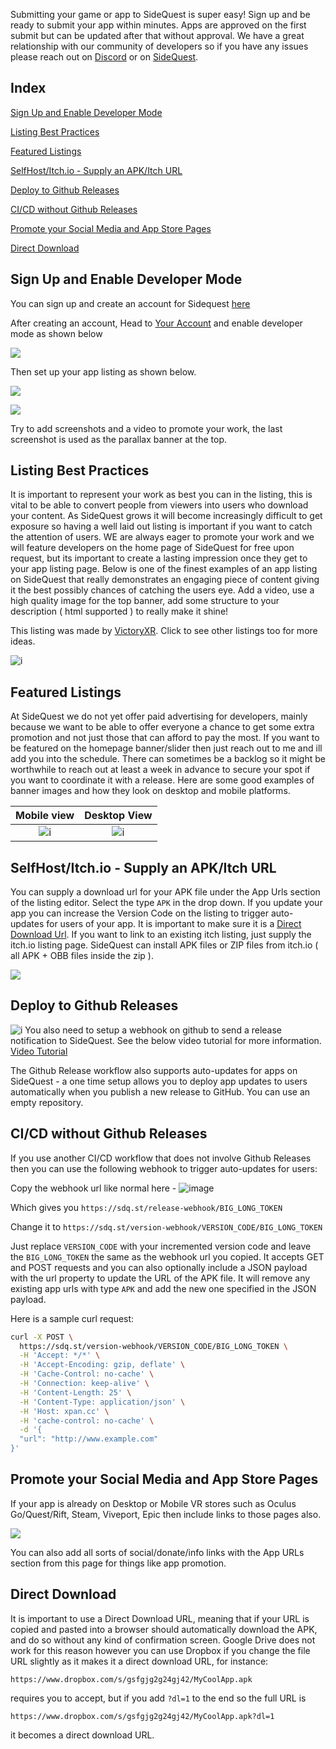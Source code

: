 Submitting your game or app to SideQuest is super easy! Sign up and be ready to submit your app within minutes. Apps are approved on the first submit but can be updated after that without approval. We have a great relationship with our community of developers so if you have any issues please reach out on [Discord](https://discord.gg/HNnDPSu) or on [SideQuest](https://sidequestvr.com/#/account/message-thread/1). 

## Index
[Sign Up and Enable Developer Mode](https://github.com/the-expanse/SideQuest/wiki/How-To-Submit-Games#sign-up-and-enable-developer-mode)

[Listing Best Practices](https://github.com/the-expanse/SideQuest/wiki/How-To-Submit-Games#listing-best-practices)

[Featured Listings](https://github.com/the-expanse/SideQuest/wiki/How-To-Submit-Games#featured-listings)

[SelfHost/Itch.io - Supply an APK/Itch URL](https://github.com/the-expanse/SideQuest/wiki/How-To-Submit-Games#selfhostitchio---supply-an-apkitch-url)

[Deploy to Github Releases](https://github.com/the-expanse/SideQuest/wiki/How-To-Submit-Games#deploy-to-github-releases)

[CI/CD without Github Releases](https://google.com)

[Promote your Social Media and App Store Pages](https://google.com)

[Direct Download](https://github.com/the-expanse/SideQuest/wiki/How-To-Submit-Games#direct-download)


## Sign Up and Enable Developer Mode


You can sign up and create an account for Sidequest [here](https://sidequestvr.com/#/sign-up)

After creating an account, Head to [Your Account](https://sidequestvr.com/#/account) and enable developer mode as shown below

![](https://i.imgur.com/809Ft7i.png)

Then set up your app listing as shown below.

![](https://i.imgur.com/LWSmgf2.png)

![](https://i.imgur.com/s5dTGqQ.png)

Try to add screenshots and a video to promote your work, the last screenshot is used as the parallax banner at the top. 

## Listing Best Practices

It is important to represent your work as best you can in the listing, this is vital to be able to convert people from viewers into users who download your content. As SideQuest grows it will become increasingly difficult to get exposure so having a well laid out listing is important if you want to catch the attention of users. WE are always eager to promote your work and we will feature developers on the home page of SideQuest for free upon request, but its important to create a lasting impression once they get to your app listing page. Below is one of the finest examples of an app listing on SideQuest that really demonstrates an engaging piece of content giving it the best possibly chances of catching the users eye. Add a video, use a high quality image for the top banner, add some structure to your description ( html supported ) to really make it shine!

This listing was made by [VictoryXR](https://sidequestvr.com/#/user/102517). Click to see other listings too for more ideas.

![i](https://i.imgur.com/KoN9IkX.png)

## Featured Listings

At SideQuest we do not yet offer paid advertising for developers, mainly because we want to be able to offer everyone a chance to get some extra promotion and not just those that can afford to pay the most. If you want to be featured on the homepage banner/slider then just reach out to me and ill add you into the schedule. There can sometimes be a backlog so it might be worthwhile to reach out at least a week in advance to secure your spot if you want to coordinate it with a release. Here are some good examples of banner images and how they look on desktop and mobile platforms.


Mobile view          |  Desktop View
:-------------------------:|:-------------------------:
![i](https://i.imgur.com/7HXhh1d.png)  |  ![i](https://i.imgur.com/jCxQHcp.png)


## SelfHost/Itch.io - Supply an APK/Itch URL
You can supply a download url for your APK file under the App Urls section of the listing editor. Select the type `APK` in the drop down. If you update your app you can increase the Version Code on the listing to trigger auto-updates for users of your app. It is important to make sure it is a [Direct Download Url](https://github.com/the-expanse/SideQuest/wiki/How-To-Submit-Games#direct-download). If you want to link to an existing itch listing, just supply the itch.io listing page. SideQuest can install APK files or ZIP files from itch.io ( all APK + OBB files inside the zip ). 

![](https://i.imgur.com/SzHTXwO.png)


## Deploy to Github Releases
![i](https://i.imgur.com/MWryZis.png)
You also need to setup a webhook on github to send a release notification to SideQuest. See the below video tutorial for more information. 
[Video Tutorial](https://www.youtube.com/watch?v=B0IZv-ljwSI)

The Github Release workflow also supports auto-updates for apps on SideQuest - a one time setup allows you to deploy app updates to users automatically when you publish a new release to GitHub. You can use an empty repository.



## CI/CD without Github Releases
If you use another CI/CD workflow that does not involve Github Releases then you can use the following webhook to trigger auto-updates for users:

Copy the webhook url like normal here -
![image](
https://i.imgur.com/wSSgmZo.png)

Which gives you 
`https://sdq.st/release-webhook/BIG_LONG_TOKEN`

Change it to 
`https://sdq.st/version-webhook/VERSION_CODE/BIG_LONG_TOKEN`

Just replace `VERSION_CODE` with your incremented version code and leave the `BIG_LONG_TOKEN` the same as the webhook url you copied. It accepts GET and POST requests and you can also optionally include a JSON payload with the url property to update the URL of the APK file. It will remove any existing app urls with type `APK` and add the new one specified in the JSON payload. 

Here is a sample curl request:

```bash
curl -X POST \
  https://sdq.st/version-webhook/VERSION_CODE/BIG_LONG_TOKEN \
  -H 'Accept: */*' \
  -H 'Accept-Encoding: gzip, deflate' \
  -H 'Cache-Control: no-cache' \
  -H 'Connection: keep-alive' \
  -H 'Content-Length: 25' \
  -H 'Content-Type: application/json' \
  -H 'Host: xpan.cc' \
  -H 'cache-control: no-cache' \
  -d '{
  "url": "http://www.example.com"
}'
```


## Promote your Social Media and App Store Pages
If your app is already on Desktop or Mobile VR stores such as Oculus Go/Quest/Rift, Steam, Viveport, Epic then include links to those pages also. 

![](https://i.imgur.com/w6Ppp4p.png)

You can also add all sorts of social/donate/info links with the App URLs section from this page for things like app promotion.



## Direct Download
It is important to use a Direct Download URL, meaning that if your URL is copied and pasted into a browser should automatically download the APK, and do so without any kind of confirmation screen. Google Drive does not work for this reason however you can use Dropbox if you change the file URL slightly as it makes it a direct download URL, for instance:

`https://www.dropbox.com/s/gsfgjg2g24gj42/MyCoolApp.apk`

requires you to accept, but if you add `?dl=1` to the end so the full URL is 

`https://www.dropbox.com/s/gsfgjg2g24gj42/MyCoolApp.apk?dl=1`

it becomes a direct download URL.

